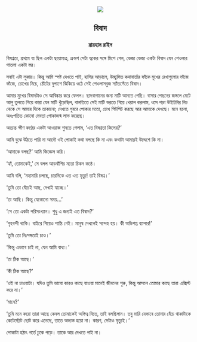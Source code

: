 <div align=center> <img align=center src='../images/prothomalo/বিষাদ@রায়হান-রাইন.jpg' width=500px >

<h2 align=center>বিষাদ</h4><h3 align=center>রায়হান রাইন</h3></div>

বিষণ্নতা, প্রথমে যা ছিল একটা ছায়ামাত্র, ক্রমশ সেটা ত্বকের সঙ্গে মিশে গেল, ভেজা ভেজা একটা বিষাদ যেন শেওলার পাতলা একটা স্তর।

সবাই এটা লুকায়। কিন্তু আমি স্পষ্ট দেখতে পাই, হাসির আড়ালে, উচ্ছ্বসিত কথাবার্তার ফাঁকে মুখের রেখাগুলোর ভাঁজে ভাঁজে, চোখের নিচে, ঠোঁটের দুপাশে ঝিকিয়ে ওঠে সেই শেওলাসবুজ স্যাঁতসেঁতে বিষাদ।

আমার মুখের বিষাদটাও সে আবিষ্কার করে ফেলল। ছাদবাগানের জন্য মাটি আনতে গেছি। বাসার পেছনের জঙ্গলে মেটে আলু তুলতে গিয়ে কারা যেন মাটি খুঁড়েছিল, বালতিতে সেই মাটি ভরতে গিয়ে খেয়াল করলাম, ধসে পড়া উইঢিবির নিচ থেকে সে আমার দিকে তাকানো; দেখতে গুবরে পোকার মতো, চোখ পিটপিট করছে আর আমাকে দেখছে। মনে হলো, অধঃপতিত কোনো দেবতা পোকাজন্ম লাভ করেছে।

অত্যন্ত ক্ষীণ কণ্ঠের একটা আওয়াজ শুনতে পেলাম, ‘এত বিষণ্নতা কিসের?’

আমি বুঝে উঠতে পারি না আদৌ ওই পোকাই কথা বলছে কি না এবং কথাটা আমারই উদ্দেশে কি না।

‘আমাকে বলছ?’ আমি জিজ্ঞেস করি।

‘হ্যাঁ, তোমাকেই,’ সে বলল আড়বাঁশির মতো চিকন কণ্ঠে।

আমি বলি, ‘মহামারি চলছে, চারদিকে এত এত মৃত্যু! তাই বিষণ্ন।’

‘তুমি তো বেঁচেই আছ, দেখাই যাচ্ছে।’

‘তা আছি। কিন্তু যেকোনো সময়...’

‘সে তো একটা পরিসংখ্যান। শুধু এ জন্যই এত বিষাদ?’

‘গৃহবন্দী থাকি। বাইরে গিয়েও শান্তি নেই। মানুষ দেখলেই সন্দেহ হয়। কী অভিশপ্ত ব্যাপার!’

‘তুমি তো নিঃসঙ্গতাই চাও।’

‘কিন্তু এভাবে চাই না, যেন আমি বাধ্য।’

‘তা ঠিক আছে।’

‘কী ঠিক আছে?’

‘ওই না চাওয়াটা। যদিও তুমি ভাবো কারও কাছে যাওয়া মানেই জীবনের শুরু, কিন্তু আসলে তোমার কাছে তারা এক্সিস্ট করে না।’

‘মানে?’

‘তুমি মনে করো তারা আছে কেবল তোমাকেই অস্তিত্ব দিতে, তাই বলছিলাম। তবু মারি যেভাবে তোমার বেঁচে থাকাটাকে কেটেছেঁটে ছোট করে এনেছে, তাতে অভ্যস্ত হয়ো না। কারণ, সেটাও মৃত্যুই।’

পোকাটা হঠাৎ গর্তে ঢুকে পড়ে। তাকে আর দেখতে পাই না।

